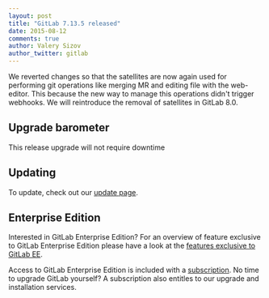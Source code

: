 ```yaml
---
layout: post
title: "GitLab 7.13.5 released"
date: 2015-08-12
comments: true
author: Valery Sizov
author_twitter: gitlab
---
```


We reverted changes so that the satellites are now again used for performing git operations like merging MR and editing file with the web-editor. This because the new way to manage this operations didn't trigger webhooks. We will reintroduce the removal of satellites in GitLab 8.0.



<!-- more -->

## Upgrade barometer

This release upgrade will not require downtime

## Updating

To update, check out our [update page](https://about.gitlab.com/update).

## Enterprise Edition

Interested in GitLab Enterprise Edition?
For an overview of feature exclusive to GitLab Enterprise Edition please have a look at the [features exclusive to GitLab EE](http://about.gitlab.com/features/#enterprise).

Access to GitLab Enterprise Edition is included with a [subscription](http://www.gitlab.com/pricing).
No time to upgrade GitLab yourself?
A subscription also entitles to our upgrade and installation services.